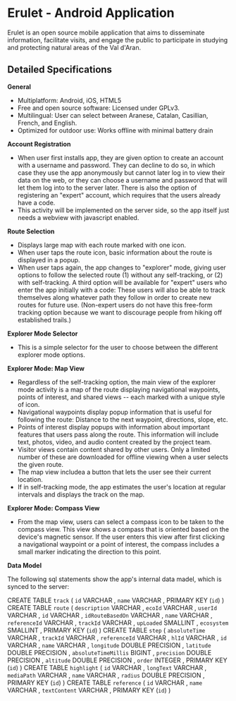 Erulet - Android Application
===========================

Erulet is an open source mobile application that aims to disseminate information, facilitate visits, and engage the public to participate in studying and protecting natural areas of the Val d'Aran.

Detailed Specifications
-----------------

**General**

* Multiplatform: Android, iOS, HTML5
* Free and open source software: Licensed under GPLv3.
* Multilingual: User can select between Aranese, Catalan, Casillian, French, and English.
* Optimized for outdoor use: Works offline with minimal battery drain

**Account Registration**

* When user first installs app, they are given option to create an account with a username and password. They can decline to do so, in which case they use the app anonymously but cannot later log in to view their data on the web, or they can choose a username and password that will let them log into to the server later. There is also the option of registering an "expert" account, which requires that the users already have a code.
* This activity will be implemented on the server side, so the app itself just needs a webview with javascript enabled.

**Route Selection**

* Displays large map with each route marked with one icon.
* When user taps the route icon, basic information about the route is displayed in a popup.
* When user taps again, the app changes to "explorer" mode, giving user options to follow the selected route (1) without any self-tracking, or (2) with self-tracking. A third option will be available for "expert" users who enter the app initially with a code: These users will also be able to track themselves along whatever path they follow in order to create new routes for future use. (Non-expert users do not have this free-form tracking option because we want to discourage people from hiking off established trails.)
 
**Explorer Mode Selector**

* This is a simple selector for the user to choose between the different explorer mode options.

**Explorer Mode: Map View**

* Regardless of the self-tracking option, the main view of the explorer mode activity is a map of the route displaying navigational waypoints, points of interest, and shared views -- each marked with a unique style of icon.
* Navigational waypoints display popup information that is useful for following the route: Distance to the next waypoint, directions, slope, etc.
* Points of interest display popups with information about important features that users pass along the route. This information will include text, photos, video, and audio content created by the project team.
* Visitor views contain content shared by other users. Only a limited number of these are downloaded for offline viewing when a user selects the given route.
* The map view includea a button that lets the user see their current location.
* If in self-tracking mode, the app estimates the user's location at regular intervals and displays the track on the map.


**Explorer Mode: Compass View**

* From the map view, users can select a compass icon to be taken to the compass view. This view shows a compass that is oriented based on the device's magnetic sensor. If the user enters this view after first clicking a navigational waypoint or a point of interest, the compass includes a small marker indicating the direction to this point.


**Data Model**

The following sql statements show the app's internal data madel, which is synced to the server:


CREATE TABLE `track` 
(
	`id` VARCHAR , 
	`name` VARCHAR , 
	PRIMARY KEY (`id`) 
) 
CREATE TABLE `route` 
(
	`description` VARCHAR , 
	`ecoId` VARCHAR , 
	`userId` VARCHAR , 
	`id` VARCHAR , 
	`idRouteBasedOn` VARCHAR , 
	`name` VARCHAR , 
	`referenceId` VARCHAR , 
	`trackId` VARCHAR , 
	`upLoaded` SMALLINT , 
	`ecosystem` SMALLINT , 
	PRIMARY KEY (`id`) 
) 
CREATE TABLE `step` 
(
	`absoluteTime` VARCHAR , 
	`trackId` VARCHAR , 
	`referenceId` VARCHAR , 
	`hlId` VARCHAR , 
	`id` VARCHAR , 
	`name` VARCHAR , 
	`longitude` DOUBLE PRECISION , 
	`latitude` DOUBLE PRECISION , 
	`absoluteTimeMillis` BIGINT , 
	`precision` DOUBLE PRECISION , 
	`altitude` DOUBLE PRECISION , 
	`order` INTEGER , 
	PRIMARY KEY (`id`) 
) 
CREATE TABLE `highlight` 
(
	`id` VARCHAR , 
	`longText` VARCHAR , 
	`mediaPath` VARCHAR , 
	`name` VARCHAR , 
	`radius` DOUBLE PRECISION , 
	PRIMARY KEY (`id`) 
) 
CREATE TABLE `reference` 
(
	`id` VARCHAR , 
	`name` VARCHAR , 
	`textContent` VARCHAR , 
	PRIMARY KEY (`id`) 
) 
